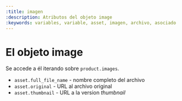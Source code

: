 ```yaml
---
:title: imagen
:description: Atributos del objeto image
:keywords: variables, variable, asset, imagen, archivo, asociado
---
```


# El objeto image

Se accede a él iterando sobre `product.images`.

<ul>
  <li><code>asset.full_file_name</code> - nombre completo del archivo</li>
  <li><code>asset.original</code> - URL al archivo original</li>
  <li><code>asset.thumbnail</code> - URL a la version <em>thumbnail</em></li>
</ul>
